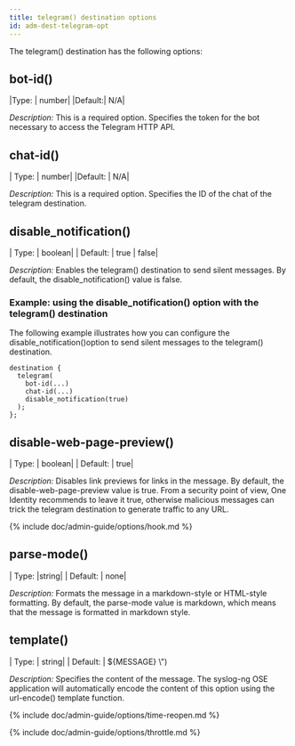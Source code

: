 ```yaml
---
title: telegram() destination options
id: adm-dest-telegram-opt
---
```


The telegram() destination has the following options:

## bot-id()

|Type:   |   number|
|Default:|   N/A|

*Description:* This is a required option. Specifies the token for the
bot necessary to access the Telegram HTTP API.

## chat-id()

|  Type: |     number|
|Default: |  N/A|

*Description:* This is a required option. Specifies the ID of the chat
of the telegram destination.

## disable_notification()

|  Type:    |  boolean|
|  Default: |  true \| false|

*Description:* Enables the telegram() destination to send silent
messages. By default, the disable_notification() value is false.

### Example: using the disable_notification() option with the telegram() destination

The following example illustrates how you can configure the
disable_notification()option to send silent messages to the telegram()
destination.

```config
destination {
  telegram(
    bot-id(...)
    chat-id(...) 
    disable_notification(true)
  ); 
};
```

## disable-web-page-preview()

|  Type:    |  boolean|
|  Default: |  true|

*Description:* Disables link previews for links in the message. By
default, the disable-web-page-preview value is true. From a security
point of view, One Identity recommends to leave it true, otherwise
malicious messages can trick the telegram destination to generate
traffic to any URL.

{% include doc/admin-guide/options/hook.md %}

## parse-mode()

|  Type:      |string|
|  Default:  | none|

*Description:* Formats the message in a markdown-style or HTML-style
formatting. By default, the parse-mode value is markdown, which means
that the message is formatted in markdown style.

## template()

|  Type:     | string|
|  Default:  | \${MESSAGE} \\\")

*Description:* Specifies the content of the message. The syslog-ng OSE
application will automatically encode the content of this option using
the url-encode() template function.

{% include doc/admin-guide/options/time-reopen.md %}

{% include doc/admin-guide/options/throttle.md %}
